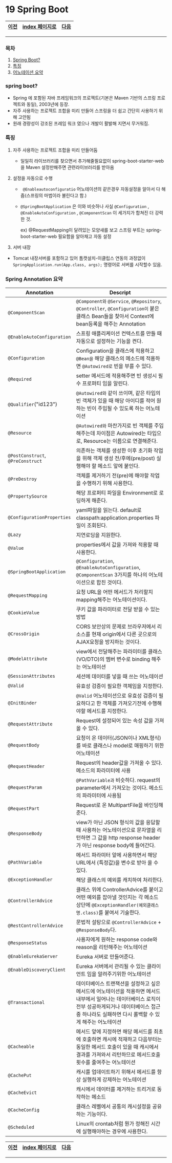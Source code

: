 # 19 Spring Boot

[이전](./18.md)|[index 페이지로](./00index.md) |[다음](./20.md)
---|---|---
<hr>


### 목차

1. [Spring Boot?](#spring-boot-1)
1. [특징](#특징)
1. [어노테이션 요약](#spring-annotation-요약)
 


### spring boot?



- Spring 에 포함된 자바 프레임워크의 프로젝트(기본은 Maven 기반의 스프링 프로젝트와 동일), 2003년에 등장.
- 자주 사용하는 프로젝트 조합을 미리 만들어 스프링을 더 쉽고 간단히 사용하기 위해 고안됨
- 원래 경량성이 강조된 프레임 워크 였으나 개발이 활발해 지면서 무거워짐.



### 특징



1. 자주 사용하는 프로젝트 조합을 미리 만들어둠

   -   일일히 라이브러리를 찾으면서 추가해줄필요없이 spring-boot-starter-web을 Maven 설정만해주면 관련라이브러리를 받아옴

2. 설정을 자동으로 수행

   -  ` @Enableautoconfiguratio`  어노테이션의 같은경우 자동설정을 알아서 다 해줌(스프링의 마법이라 불린다고 함.)

   -  `@SpringBootApplication` 은 이와 비슷하나 사실   `@Configuration` , `@EnableAutoConfiguration` , `@ComponentScan` 이 세가지가 합쳐진 더 강력한 것.

      ex) @RequestMapping이 달려있는 모양새를 보고 스프링 부트는  spring-boot-starter-web 필요함을 알아채고 자동 설정

3. 서버 내장

-   Tomcat 내장서버를 포함하고 있어 톰캣설치-이클립스 연동의 과정없이 `SpringApplication.run(App.class, args);` 명령어로 서버를 시작할수 있음.



### Spring Annotation 요약



| Annotation                        | Descript                                                     |
| --------------------------------- | ------------------------------------------------------------ |
| `@ComponentScan`                  | `@Component와` `@Service`, `@Repository`, `@Controller`, `@Configuration이` 붙은 클래스 Bean들을 찾아서 Context에 bean등록을 해주는 Annotation |
| `@EnableAutoConfiguration`        | 스프링 애플리케이션 컨텍스트를 만들 때 자동으로 설정하는 기능을 켠다. |
| `@Configuration`                  | Configuration을 클래스에 적용하고 `@Bean을` 해당 클래스의 메소드에 적용하면 `@Autowired로` 빈을 부를 수 있다. |
| `@Required`                       | setter 메서드에 적용해주면 빈 생성시 필수 프로퍼티 임을 알린다. |
| `@Qualifier`("id123")             | `@Autowired와` 같이 쓰이며, 같은 타입의 빈 객체가 있을 때 해당 아이디를 적어 원하는 빈이 주입될 수 있도록 하는 어노테이션 |
| `@Resource`                       | `@Autowired와` 마찬가지로 빈 객체를 주입해주는데 차이점은 Autowired는 타입으로, Resource는 이름으로 연결해준다. |
| `@PostConstruct`, `@PreConstruct` | 의존하는 객체를 생성한 이후 초기화 작업을 위해 객체 생성 전/후에(pre/post) 실행해야 할 메소드 앞에 붙인다. |
| `@PreDestroy`                     | 객체를 제거하기 전(pre)에 해야할 작업을 수행하기 위해 사용한다. |
| `@PropertySource`                 | 해당 프로퍼티 파일을 Environment로 로딩하게 해준다.          |
| `@ConfigurationProperties`        | yaml파일을 읽는다. default로 classpath:application.properties 파일이 조회된다. |
| `@Lazy`                           | 지연로딩을 지원한다.                                         |
| `@Value`                          | properties에서 값을 가져와 적용할 때 사용한다.               |
| `@SpringBootApplication`          | `@Configuration`, `@EnableAutoConfiguration`, `@ComponentScan` 3가지를 하나의 어노테이션으로 합친 것이다. |
| `@RequestMapping`                 | 요청 URL을 어떤 메서드가 처리할지 mapping해주는 어노테이션이다. |
| `@CookieValue`                    | 쿠키 값을 파라미터로 전달 받을 수 있는 방법                  |
| `@CrossOrigin`                    | CORS 보안상의 문제로 브라우저에서 리소스를 현재 origin에서 다른 곳으로의 AJAX요청을 방지하는 것이다. |
| `@ModelAttribute`                 | view에서 전달해주는 파라미터를 클래스(VO/DTO)의 멤버 변수로 binding 해주는 어노테이션 |
| `@SessionAttributes`              | 세션에 데이터를 넣을 때 쓰는 어노테이션                      |
| `@Valid`                          | 유효성 검증이 필요한 객체임을 지정한다.                      |
| `@InitBinder`                     | `@Valid` 어노테이션으로 유효성 검증이 필요하다고 한 객체를 가져오기전에 수행해야할 메서드를 지정한다. |
| `@RequestAttribute`               | Request에 설정되어 있는 속성 값을 가져올 수 있다.            |
| `@RequestBody`                    | 요청이 온 데이터(JSON이나 XML형식)를 바로 클래스나 model로 매핑하기 위한 어노테이션 |
| `@RequestHeader`                  | Request의 header값을 가져올 수 있다. 메소드의 파라미터에 사용 |
| `@RequestParam`                   | `@PathVariable과` 비슷하다. request의 parameter에서 가져오는 것이다. 메소드의 파라미터에 사용됨 |
| `@RequestPart`                    | Request로 온 MultipartFile을 바인딩해준다.                   |
| `@ResponseBody`                   | view가 아닌 JSON 형식의 값을 응답할 때 사용하는 어노테이션으로 문자열을 리턴하면 그 값을 http response header가 아닌 response body에 들어간다. |
| `@PathVariable`                   | 메서드 파라미터 앞에 사용하면서 해당 URL에서 {특정값}을 변수로 받아 올 수 있다. |
| `@ExceptionHandler`               | 해당 클래스의 예외를 캐치하여 처리한다.                      |
| `@ControllerAdvice`               | 클래스 위에 ControllerAdvice를 붙이고 어떤 예외를 잡아낼 것인지는 각 메소드 상단에 `@ExceptionHandler(예외클래스명.class)`를 붙여서 기술한다. |
| `@RestControllerAdvice`           | 문법적 설탕으로 `@ControllerAdvice` + `@ResponseBody`다.     |
| `@ResponseStatus`                 | 사용자에게 원하는 response code와 reason을 리턴해주는 어노테이션 |
| `@EnableEurekaServer`             | Eureka 서버로 만들어준다.                                    |
| `@EnableDiscoveryClient`          | Eureka 서버에서 관리될 수 있는 클라이언트 임을 알려주기위한 어노테이션 |
| `@Transactional`                  | 데이터베이스 트랜잭션을 설정하고 싶은 메서드에 어노테이션을 적용하면 메서드 내부에서 일어나는 데이터베이스 로직이 전부 성공하게되거나 데이터베이스 접근중 하나라도 실패하면 다시 롤백할 수 있게 해주는 어노테이션 |
| `@Cacheable`                      | 메서드 앞에 지정하면 해당 메서드를 최초에 호출하면 캐시에 적재하고 다음부터는 동일한 메서드 호출이 있을 때 캐시에서 결과를 가져와서 리턴하므로 메서드호출 횟수를 줄여주는 어노테이션 |
| `@CachePut`                       | 캐시를 업데이트하기 위해서 메서드를 항상 실행하게 강제하는 어노테이션 |
| `@CacheEvict`                     | 캐시에서 데이터를 제거하는 트리거로 동작하는 메소드          |
| `@CacheConfig`                    | 클래스 레벨에서 공통의 캐시설정을 공유하는 기능이다.         |
| `@Scheduled`                      | Linux의 crontab처럼 뭔가 정해진 시간에 실행해야하는 경우에 사용한다. |






[이전](./18.md)|[index 페이지로](./00index.md) |[다음](./20.md)
---|---|---
<hr>
